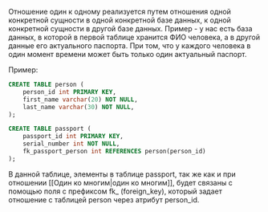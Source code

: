 Отношение один к одному реализуется путем отношения одной конкретной сущности в одной конкретной базе данных, к одной конкретной сущности в другой базе данных. Пример - у нас есть база данных, в которой в первой таблице хранится ФИО человека, а в другой данные его актуального паспорта. При том, что у каждого человека в один момент времени может быть только один актуальный паспорт.

Пример:
```sql
CREATE TABLE person (
	person_id int PRIMARY KEY,
	first_name varchar(20) NOT NULL,
	last_name varchar(30) NOT NULL,
);

CREATE TABLE passport (
	passport_id int PRIMARY KEY,
	serial_number int NOT NULL,
	fk_passport_person int REFERENCES person(person_id)
);
```

В данной таблице, элементы в таблице passport, так же как и при отношении [[Один ко многим|один ко многим]], будет связаны с помощью поля с префиксом fk_ (foreign_key), который задает отношение с таблицей person через атрибут person_id.